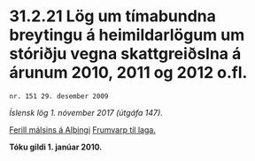 # 31.2.21 Lög um tímabundna breytingu á heimildarlögum um stóriðju vegna skattgreiðslna á árunum 2010, 2011 og 2012 o.fl.

`nr. 151 29. desember 2009`

_Íslensk lög 1. nóvember 2017 (útgáfa 147)._

[Ferill málsins á Alþingi](https://www.althingi.is/thingstorf/thingmalalistar-eftir-thingum/ferill/?ltg=138&mnr=318)
[Frumvarp til laga.](https://www.althingi.is/altext/138/s/0370.html)

**Tóku gildi 1. janúar 2010.**


